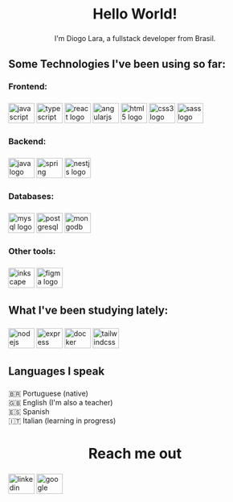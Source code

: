<h1 align="center">Hello World!</h1>

###

<p align="center">I'm Diogo Lara, a fullstack developer from Brasil.</p>

###

<h2 align="left">Some Technologies I've been using so far:</h2>

###

<h3 align="left">Frontend:</h3>

###

<div align="left">
  <img title="JavaScript" src="https://cdn.jsdelivr.net/gh/devicons/devicon/icons/javascript/javascript-plain.svg" height="40" width="52" alt="javascript logo"  />
  <img title="TypeScript" src="https://cdn.jsdelivr.net/gh/devicons/devicon/icons/typescript/typescript-plain.svg" height="40" width="52" alt="typescript logo"  />
  <img title="ReactJS" src="https://cdn.jsdelivr.net/gh/devicons/devicon/icons/react/react-original.svg" height="40" width="52" alt="react logo"  />
  <img title="Angular2+" src="https://cdn.jsdelivr.net/gh/devicons/devicon/icons/angularjs/angularjs-plain.svg" height="40" width="52" alt="angularjs logo"  />
  <img title="HTML" src="https://cdn.jsdelivr.net/gh/devicons/devicon/icons/html5/html5-plain.svg" height="40" width="52" alt="html5 logo"  />
  <img title="CSS" src="https://cdn.jsdelivr.net/gh/devicons/devicon/icons/css3/css3-plain.svg" height="40" width="52" alt="css3 logo"  />
  <img title="Sass" src="https://cdn.jsdelivr.net/gh/devicons/devicon/icons/sass/sass-original.svg" height="40" width="52" alt="sass logo"  />
</div>

###

<h3 align="left">Backend:</h3>

###

<div align="left">
  <img title="Java" src="https://cdn.jsdelivr.net/gh/devicons/devicon/icons/java/java-original.svg" height="40" width="52" alt="java logo"  />
  <img title="Spring" src="https://cdn.jsdelivr.net/gh/devicons/devicon/icons/spring/spring-original.svg" height="40" width="52" alt="spring logo"  />
  <img title="NestJS" src="https://cdn.jsdelivr.net/gh/devicons/devicon/icons/nestjs/nestjs-plain.svg" height="40" width="52" alt="nestjs logo"  />
</div>

###

<h3 align="left">Databases:</h3>

###

<div align="left">
  <img title="MySQL" src="https://cdn.jsdelivr.net/gh/devicons/devicon/icons/mysql/mysql-original.svg" height="40" width="52" alt="mysql logo"  />
  <img title="PostgreSQL" src="https://cdn.jsdelivr.net/gh/devicons/devicon/icons/postgresql/postgresql-plain.svg" height="40" width="52" alt="postgresql logo"  />
  <img title="MongoDB" src="https://cdn.jsdelivr.net/gh/devicons/devicon/icons/mongodb/mongodb-original.svg" height="40" width="52" alt="mongodb logo"  />
</div>

###

<h3 align="left">Other tools:</h3>

###

<div align="left">
  <img title="Inkscape" src="https://cdn.jsdelivr.net/gh/devicons/devicon/icons/inkscape/inkscape-original.svg" height="40" width="52" alt="inkscape logo"  />
  <img title="Figma" src="https://cdn.jsdelivr.net/gh/devicons/devicon/icons/figma/figma-original.svg" height="40" width="52" alt="figma logo"  />
</div>

###

<h2 align="left">What I've been studying lately:</h2>

###

<div align="left">
  <img title="NodeJS" src="https://cdn.jsdelivr.net/gh/devicons/devicon/icons/nodejs/nodejs-original.svg" height="40" width="52" alt="nodejs logo"  />
  <img title="Express" src="https://cdn.jsdelivr.net/gh/devicons/devicon/icons/express/express-original.svg" height="40" width="52" alt="express logo"  />
  <img title="Docker" src="https://cdn.jsdelivr.net/gh/devicons/devicon/icons/docker/docker-plain.svg" height="40" width="52" alt="docker logo"  />
  <img title="Tailwind CSS" src="https://cdn.jsdelivr.net/gh/devicons/devicon/icons/tailwindcss/tailwindcss-plain.svg" height="40" width="52" alt="tailwindcss logo"  />
</div>

###

<h2 align="left">Languages I speak</h2>

###

<p align="left">
 🇧🇷 Portuguese (native)<br>
 🇬🇧 English (I'm also a teacher)<br>
 🇪🇸 Spanish<br>
 🇮🇹 Italian (learning in progress)
</p>

###

<h1 align="center">Reach me out</h1>

###

<div align="left">
  <a href="https://linkedin.com/in/diogo-lara" target="_blank"><img src="https://raw.githubusercontent.com/maurodesouza/profile-readme-generator/master/src/assets/icons/social/linkedin/default.svg" height="40" width="52" alt="linkedin logo"  /></a>
  <a href="mailto:diogozang2@gmail.com" target="_blank"><img src="https://raw.githubusercontent.com/maurodesouza/profile-readme-generator/master/src/assets/icons/social/gmail/default.svg" height="40" width="52" alt="google logo"  /></a>
</div>

###
